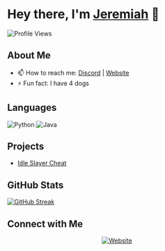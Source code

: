 # Hey there, I'm [Jeremiah](https://professedray4.github.io/) 👋

![Profile Views](https://komarev.com/ghpvc/?username=ProfessedRay4)

## About Me

- 📫 How to reach me: [Discord](https://discord.com/users/1091415878156943472) | [Website](https://professedray4.github.io/)
- ⚡ Fun fact: I have 4 dogs

## Languages

![Python](https://img.shields.io/badge/python-3670A0?style=for-the-badge&logo=python&logoColor=ffdd54)
![Java](https://img.shields.io/badge/java-%2300599C.svg?style=for-the-badge&logo=java&logoColor=white)

## Projects

- [Idle Slayer Cheat](https://github.com/ProfessedRay4/idleSlayer)

## GitHub Stats

[![GitHub Streak](https://github-readme-streak-stats.herokuapp.com?user=professedray4&theme=dark&hide_current_streak=true&hide_longest_streak=true)](https://git.io/streak-stats)

## Connect with Me

<p align="center">
  <a href="https://professedray4.github.io/" target="_blank"><img alt="Website" src="https://img.shields.io/badge/Website-%231E90FF.svg?&style=for-the-badge&logo=firefox-browser&logoColor=white"></a>
</p>
